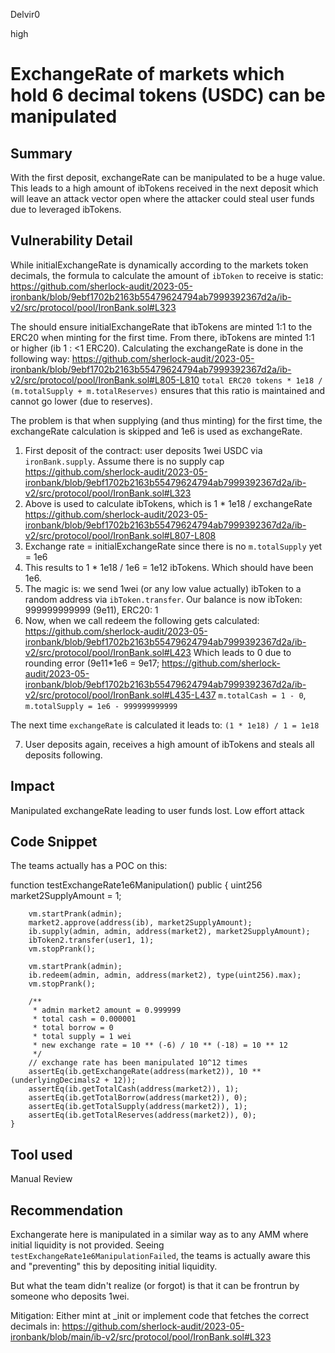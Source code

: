 Delvir0

high

# ExchangeRate of markets which hold 6 decimal tokens (USDC) can be manipulated

## Summary
With the first deposit, exchangeRate can be manipulated to be a huge value. This leads to a high amount of ibTokens received in the next deposit which will leave an attack vector open where the attacker could steal user funds due to leveraged ibTokens.

## Vulnerability Detail
While initialExchangeRate is dynamically according to the markets token decimals, the formula to calculate the amount of `ibToken` to receive is static:
https://github.com/sherlock-audit/2023-05-ironbank/blob/9ebf1702b2163b55479624794ab7999392367d2a/ib-v2/src/protocol/pool/IronBank.sol#L323

The should ensure initialExchangeRate that ibTokens are minted 1:1 to the ERC20 when minting for the first time. From there, ibTokens are minted 1:1 or higher (ib 1 : <1 ERC20).
Calculating the exchangeRate is done in the following way: 
https://github.com/sherlock-audit/2023-05-ironbank/blob/9ebf1702b2163b55479624794ab7999392367d2a/ib-v2/src/protocol/pool/IronBank.sol#L805-L810
`total ERC20 tokens * 1e18 / (m.totalSupply + m.totalReserves)` ensures that this ratio is maintained and cannot go lower (due to reserves).

The problem is that when supplying (and thus minting) for the first time, the exchangeRate calculation is skipped and 1e6 is used as exchangeRate. 

1. First deposit of the contract: user deposits 1wei USDC via `ironBank.supply`. Assume there is no supply cap
https://github.com/sherlock-audit/2023-05-ironbank/blob/9ebf1702b2163b55479624794ab7999392367d2a/ib-v2/src/protocol/pool/IronBank.sol#L323
2. Above is used to calculate ibTokens, which is 1 * 1e18 / exchangeRate
https://github.com/sherlock-audit/2023-05-ironbank/blob/9ebf1702b2163b55479624794ab7999392367d2a/ib-v2/src/protocol/pool/IronBank.sol#L807-L808
3. Exchange rate = initialExchangeRate since there is no `m.totalSupply` yet = 1e6
4. This results to 1 * 1e18 / 1e6 = 1e12 ibTokens. Which should have been 1e6.
5. The magic is: we send 1wei (or any low value actually) ibToken to a random address via `ibToken.transfer`. Our balance is now ibToken: 999999999999 (9e11), ERC20: 1
6. Now, when we call redeem the following gets calculated:
https://github.com/sherlock-audit/2023-05-ironbank/blob/9ebf1702b2163b55479624794ab7999392367d2a/ib-v2/src/protocol/pool/IronBank.sol#L423
Which leads to 0 due to rounding error (9e11*1e6 = 9e17;
https://github.com/sherlock-audit/2023-05-ironbank/blob/9ebf1702b2163b55479624794ab7999392367d2a/ib-v2/src/protocol/pool/IronBank.sol#L435-L437
`m.totalCash = 1 - 0`, `m.totalSupply = 1e6 - 999999999999`

The next time `exchangeRate` is calculated it leads to:
`(1 * 1e18) / 1 = 1e18`

7. User deposits again, receives a high amount of ibTokens and steals all deposits following.
## Impact
Manipulated exchangeRate leading to user funds lost. Low effort attack
## Code Snippet
The teams actually has a POC on this:

function testExchangeRate1e6Manipulation() public {
        uint256 market2SupplyAmount = 1;

        vm.startPrank(admin);
        market2.approve(address(ib), market2SupplyAmount);
        ib.supply(admin, admin, address(market2), market2SupplyAmount);
        ibToken2.transfer(user1, 1);
        vm.stopPrank();

        vm.startPrank(admin);
        ib.redeem(admin, admin, address(market2), type(uint256).max);
        vm.stopPrank();

        /**
         * admin market2 amount = 0.999999
         * total cash = 0.000001
         * total borrow = 0
         * total supply = 1 wei
         * new exchange rate = 10 ** (-6) / 10 ** (-18) = 10 ** 12
         */
        // exchange rate has been manipulated 10^12 times
        assertEq(ib.getExchangeRate(address(market2)), 10 ** (underlyingDecimals2 + 12));
        assertEq(ib.getTotalCash(address(market2)), 1);
        assertEq(ib.getTotalBorrow(address(market2)), 0);
        assertEq(ib.getTotalSupply(address(market2)), 1);
        assertEq(ib.getTotalReserves(address(market2)), 0);
    }
## Tool used

Manual Review

## Recommendation
Exchangerate here is manipulated in a similar way as to any AMM where initial liquidity is not provided. 
Seeing `testExchangeRate1e6ManipulationFailed`, the teams is actually aware this and "preventing" this by depositing initial liquidity.

But what the team didn't realize (or forgot) is that it can be frontrun by someone who deposits 1wei.

Mitigation:
Either mint at _init or implement code that fetches the correct decimals in:
https://github.com/sherlock-audit/2023-05-ironbank/blob/main/ib-v2/src/protocol/pool/IronBank.sol#L323